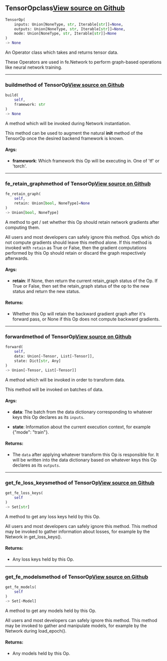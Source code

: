 ## TensorOp<span class="tag">class</span><a class="sourcelink" href=https://github.com/fastestimator/fastestimator/blob/r1.1/fastestimator/op/tensorop/tensorop.py/#L28-L103>View source on Github</a>
```python
TensorOp(
	inputs: Union[NoneType, str, Iterable[str]]=None,
	outputs: Union[NoneType, str, Iterable[str]]=None,
	mode: Union[NoneType, str, Iterable[str]]=None
)
-> None
```
An Operator class which takes and returns tensor data.

These Operators are used in fe.Network to perform graph-based operations like neural network training.

---

### build<span class="tag">method of TensorOp</span><a class="sourcelink" href=https://github.com/fastestimator/fastestimator/blob/r1.1/fastestimator/op/tensorop/tensorop.py/#L48-L57>View source on Github</a>
```python
build(
	self,
	framework: str
)
-> None
```
A method which will be invoked during Network instantiation.

This method can be used to augment the natural __init__ method of the TensorOp once the desired backend
framework is known.


<h4>Args:</h4>


* **framework**: Which framework this Op will be executing in. One of 'tf' or 'torch'.

---

### fe_retain_graph<span class="tag">method of TensorOp</span><a class="sourcelink" href=https://github.com/fastestimator/fastestimator/blob/r1.1/fastestimator/op/tensorop/tensorop.py/#L88-L103>View source on Github</a>
```python
fe_retain_graph(
	self,
	retain: Union[bool, NoneType]=None
)
-> Union[bool, NoneType]
```
A method to get / set whether this Op should retain network gradients after computing them.

All users and most developers can safely ignore this method. Ops which do not compute gradients should leave
this method alone. If this method is invoked with `retain` as True or False, then the gradient computations
performed by this Op should retain or discard the graph respectively afterwards.


<h4>Args:</h4>


* **retain**: If None, then return the current retain_graph status of the Op. If True or False, then set the retain_graph status of the op to the new status and return the new status. 

<h4>Returns:</h4>

<ul class="return-block"><li>    Whether this Op will retain the backward gradient graph after it's forward pass, or None if this Op does not
    compute backward gradients.</li></ul>

---

### forward<span class="tag">method of TensorOp</span><a class="sourcelink" href=https://github.com/fastestimator/fastestimator/blob/r1.1/fastestimator/op/tensorop/tensorop.py/#L33-L46>View source on Github</a>
```python
forward(
	self,
	data: Union[~Tensor, List[~Tensor]],
	state: Dict[str, Any]
)
-> Union[~Tensor, List[~Tensor]]
```
A method which will be invoked in order to transform data.

This method will be invoked on batches of data.


<h4>Args:</h4>


* **data**: The batch from the data dictionary corresponding to whatever keys this Op declares as its `inputs`.

* **state**: Information about the current execution context, for example {"mode": "train"}. 

<h4>Returns:</h4>

<ul class="return-block"><li>    The <code>data</code> after applying whatever transform this Op is responsible for. It will be written into the data
    dictionary based on whatever keys this Op declares as its <code>outputs</code>.</li></ul>

---

### get_fe_loss_keys<span class="tag">method of TensorOp</span><a class="sourcelink" href=https://github.com/fastestimator/fastestimator/blob/r1.1/fastestimator/op/tensorop/tensorop.py/#L76-L85>View source on Github</a>
```python
get_fe_loss_keys(
	self
)
-> Set[str]
```
A method to get any loss keys held by this Op.

All users and most developers can safely ignore this method. This method may be invoked to gather information
about losses, for example by the Network in get_loss_keys().


<h4>Returns:</h4>

<ul class="return-block"><li>    Any loss keys held by this Op.</li></ul>

---

### get_fe_models<span class="tag">method of TensorOp</span><a class="sourcelink" href=https://github.com/fastestimator/fastestimator/blob/r1.1/fastestimator/op/tensorop/tensorop.py/#L64-L73>View source on Github</a>
```python
get_fe_models(
	self
)
-> Set[~Model]
```
A method to get any models held by this Op.

All users and most developers can safely ignore this method. This method may be invoked to gather and manipulate
models, for example by the Network during load_epoch().


<h4>Returns:</h4>

<ul class="return-block"><li>    Any models held by this Op.</li></ul>


